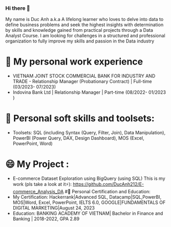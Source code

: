 ### Hi there 👋
My name is Duc Anh a.k.a A lifelong learner who loves to delve into data to define business problems and seek the highest insights with determination by skills and knowledge gained from practical projects through a Data Analyst Course. I am looking for challenges in a structured and professional organization to fully improve my skills and passion in the Data industry
# 🔭 My  personal work experience
- VIETNAM JOINT STOCK COMMERCIAL BANK FOR INDUSTRY AND TRADE - Relationship Manager (Probationary Contract) | Full-time
  (03/2023- 07/2023)
- Indovina Bank Ltd | Relationship Manager | Part-time (08/2022- 01/2023 )
# 🌱 Personal soft skills and toolsets:
- Toolsets: SQL (including Syntax (Query, Filter, Join), Data Manipulation), PowerBI (Power Query, DAX, Design Dashboard), MOS (Excel, PowerPoint, Word)
# 😄 My Project :
- E-commerce Dataset Exploration using BigQuery (using SQL)
  This is my work (pls take a look at it⚡): https://github.com/DucAnh212/E-commerce_Analysis_DA
#👯 Personal Certification and Education:
- My Certification: Hackerrank|Advanced SQL, Datacamp|SQL,PowerBI, MOS|Word, Excel, PowerPoint, IELTS 6.0, GOOGLE|FUNDAMENTALS OF DIGITAL MARKETING|August 24, 2023
- Education: BANKING ACADEMY OF VIETNAM| Bachelor in Finance and Banking | 2018-2022, GPA 2.89



